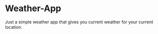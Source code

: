 Weather-App
===========

Just a simple weather app that gives you current weather for your current location.
